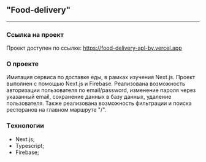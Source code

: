 ## "Food-delivery"

---

### Ссылка на проект

Проект доступен по ссылке: https://food-delivery-apl-by.vercel.app

### О проекте

Имитация сервиса по доставке еды, в рамках изучения Next.js. Проект выполнен с помощью Next.js и Firebase. Реализована возможность авторизации пользователя по email/password, изменение пароля через указанный email, сохранение данных в базу данных, удаление пользователя. Также реализована возможность фильтрации и поиска ресторанов на главном маршруте "/".

### Tехнологии

- Next.js;
- Typescript;
- Firebase;
